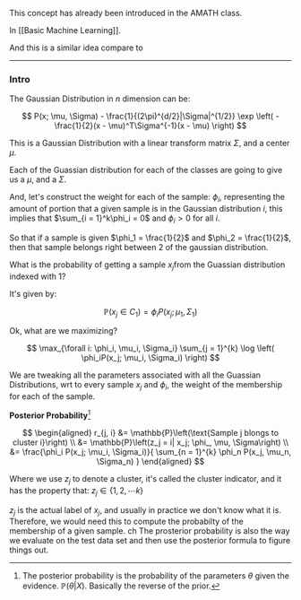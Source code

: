 This concept has already been introduced in the AMATH class. 

In [[Basic Machine Learning]]. 

And this is a similar idea compare to 

---
### **Intro**


The Gaussian Distribution in $n$ dimension can be: 

$$
P(x; \mu, \Sigma) - 
\frac{1}{(2\pi)^{d/2}|\Sigma|^{1/2}}
\exp \left(
    - \frac{1}{2}(x - \mu)^T\Sigma^{-1}(x - \mu)
\right) 
$$

This is a Gaussian Distribution with a linear transform matrix $\Sigma$, and a center $\mu$.

Each of the Guassian distribution for each of the classes are going to give us a $\mu$, and a $\Sigma$. 

And, let's construct the weight for each of the sample: $\phi_i$, representing the amount of portion that a given sample is in the Gaussian distribution $i$, this implies that $\sum_{i = 1}^k\phi_i = 0$ and $\phi_i> 0$ for all $i$. 

So that if a sample is given $\phi_1 = \frac{1}{2}$ and $\phi_2 = \frac{1}{2}$, then that sample belongs right between 2 of the gaussian distribution. 

What is the probability of getting a sample $x_j$from the Guassian distribution indexed with $1$? 

It's given by: 

$$
\mathbb{P}\left(x_j \in C_1\right) = \phi_i P\left(x_j; \mu_1, \Sigma_1\right)
$$

Ok, what are we maximizing? 

$$
\max_{\forall i: \phi_i, \mu_i, \Sigma_i} \sum_{j = 1}^{k}
    \log \left(
        \phi_iP(x_j; \mu_i, \Sigma_i)
    \right)
$$

We are tweaking all the parameters associated with all the Guassian Distributions, wrt to every sample $x_j$ and $\phi_i$, the weight of the membership for each of the sample. 


**Posterior Probability**[^1]


$$
\begin{aligned}
    r_{j, i} &=  \mathbb{P}\left(\text{Sample j blongs to cluster i}\right)    
    \\
    &= \mathbb{P}\left(z_j = i| x_j; \phi_, \mu, \Sigma\right)  
    \\
    &= \frac{\phi_i P(x_j; \mu_i, \Sigma_i)}{
    \sum_{n = 1}^{k}
        \phi_n P(x_j, \mu_n, \Sigma_n)
    } 
\end{aligned}
$$

Where we use $z_j$ to denote a cluster, it's called the cluster indicator, and it has the property that: $z_j \in \{1, 2, \cdots k\}$

$z_j$ is the actual label of $x_j$, and usually in practice we don't know what it is. Therefore, we would need this to compute the probabilty of the membership of a given sample. 
ch
The prosterior probability is also the way we evaluate on the test data set and then use the posterior formula to figure things out. 


[^1]: The posterior probability is the probability of the parameters $\theta$ given the evidence. $\mathbb{P}\left(\theta|X\right)$. Basically the reverse of the prior. 
